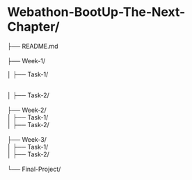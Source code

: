 # Webathon-BootUp-The-Next-Chapter/
├── README.md  
<br>
├── Week-1/  
    <p>   │   ├── Task-1/  </p>
  <br>
       │   ├── Task-2/ 
<br>
<br>
├── Week-2/  
  │   ├── Task-1/ 
  <br>
  │   ├── Task-2/  
<br>
├── Week-3/  
  │   ├── Task-1/  
  │   ├── Task-2/  
<br>
└── Final-Project/  

